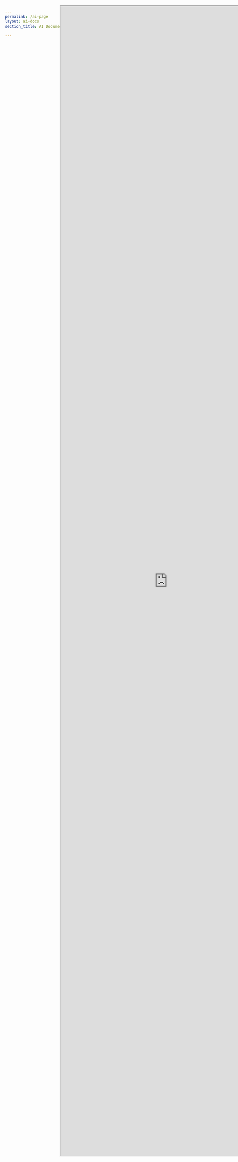 ```yaml
---
permalink: /ai-page
layout: ai-docs
section_title: AI Documentation

---
```


<div><iframe src="https://www.weather.gov/" title="Landing Page" frameborder="10" style="height:90%;width:70%;position:absolute;top:50px;left:400px;right:0px;bottom:0px"></iframe></div>